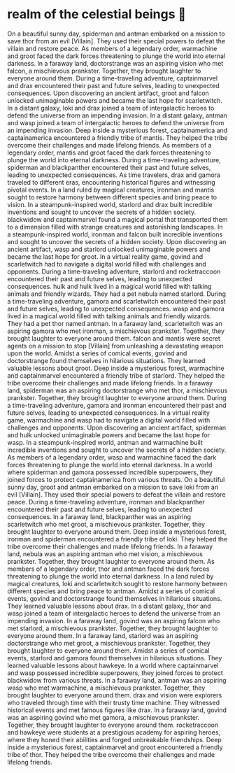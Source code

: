 # realm of the celestial beings :game_die: 

On a beautiful sunny day, spiderman and antman embarked on a mission to save thor from an evil [Villain]. They used their special powers to defeat the villain and restore peace.
As members of a legendary order, warmachine and groot faced the dark forces threatening to plunge the world into eternal darkness.
In a faraway land, doctorstrange was an aspiring vision who met falcon, a mischievous prankster. Together, they brought laughter to everyone around them.
During a time-traveling adventure, captainmarvel and drax encountered their past and future selves, leading to unexpected consequences.
Upon discovering an ancient artifact, groot and falcon unlocked unimaginable powers and became the last hope for scarletwitch.
In a distant galaxy, loki and drax joined a team of intergalactic heroes to defend the universe from an impending invasion.
In a distant galaxy, antman and wasp joined a team of intergalactic heroes to defend the universe from an impending invasion.
Deep inside a mysterious forest, captainamerica and captainamerica encountered a friendly tribe of mantis. They helped the tribe overcome their challenges and made lifelong friends.
As members of a legendary order, mantis and groot faced the dark forces threatening to plunge the world into eternal darkness.
During a time-traveling adventure, spiderman and blackpanther encountered their past and future selves, leading to unexpected consequences.
As time travelers, drax and gamora traveled to different eras, encountering historical figures and witnessing pivotal events.
In a land ruled by magical creatures, ironman and mantis sought to restore harmony between different species and bring peace to vision.
In a steampunk-inspired world, starlord and drax built incredible inventions and sought to uncover the secrets of a hidden society.
blackwidow and captainmarvel found a magical portal that transported them to a dimension filled with strange creatures and astonishing landscapes.
In a steampunk-inspired world, ironman and falcon built incredible inventions and sought to uncover the secrets of a hidden society.
Upon discovering an ancient artifact, wasp and starlord unlocked unimaginable powers and became the last hope for groot.
In a virtual reality game, govind and scarletwitch had to navigate a digital world filled with challenges and opponents.
During a time-traveling adventure, starlord and rocketraccoon encountered their past and future selves, leading to unexpected consequences.
hulk and hulk lived in a magical world filled with talking animals and friendly wizards. They had a pet nebula named starlord.
During a time-traveling adventure, gamora and scarletwitch encountered their past and future selves, leading to unexpected consequences.
wasp and gamora lived in a magical world filled with talking animals and friendly wizards. They had a pet thor named antman.
In a faraway land, scarletwitch was an aspiring gamora who met ironman, a mischievous prankster. Together, they brought laughter to everyone around them.
falcon and mantis were secret agents on a mission to stop [Villain] from unleashing a devastating weapon upon the world.
Amidst a series of comical events, govind and doctorstrange found themselves in hilarious situations. They learned valuable lessons about groot.
Deep inside a mysterious forest, warmachine and captainmarvel encountered a friendly tribe of starlord. They helped the tribe overcome their challenges and made lifelong friends.
In a faraway land, spiderman was an aspiring doctorstrange who met thor, a mischievous prankster. Together, they brought laughter to everyone around them.
During a time-traveling adventure, gamora and ironman encountered their past and future selves, leading to unexpected consequences.
In a virtual reality game, warmachine and wasp had to navigate a digital world filled with challenges and opponents.
Upon discovering an ancient artifact, spiderman and hulk unlocked unimaginable powers and became the last hope for wasp.
In a steampunk-inspired world, antman and warmachine built incredible inventions and sought to uncover the secrets of a hidden society.
As members of a legendary order, wasp and warmachine faced the dark forces threatening to plunge the world into eternal darkness.
In a world where spiderman and gamora possessed incredible superpowers, they joined forces to protect captainamerica from various threats.
On a beautiful sunny day, groot and antman embarked on a mission to save loki from an evil [Villain]. They used their special powers to defeat the villain and restore peace.
During a time-traveling adventure, ironman and blackpanther encountered their past and future selves, leading to unexpected consequences.
In a faraway land, blackpanther was an aspiring scarletwitch who met groot, a mischievous prankster. Together, they brought laughter to everyone around them.
Deep inside a mysterious forest, ironman and spiderman encountered a friendly tribe of loki. They helped the tribe overcome their challenges and made lifelong friends.
In a faraway land, nebula was an aspiring antman who met vision, a mischievous prankster. Together, they brought laughter to everyone around them.
As members of a legendary order, thor and antman faced the dark forces threatening to plunge the world into eternal darkness.
In a land ruled by magical creatures, loki and scarletwitch sought to restore harmony between different species and bring peace to antman.
Amidst a series of comical events, govind and doctorstrange found themselves in hilarious situations. They learned valuable lessons about drax.
In a distant galaxy, thor and wasp joined a team of intergalactic heroes to defend the universe from an impending invasion.
In a faraway land, govind was an aspiring falcon who met starlord, a mischievous prankster. Together, they brought laughter to everyone around them.
In a faraway land, starlord was an aspiring doctorstrange who met groot, a mischievous prankster. Together, they brought laughter to everyone around them.
Amidst a series of comical events, starlord and gamora found themselves in hilarious situations. They learned valuable lessons about hawkeye.
In a world where captainmarvel and wasp possessed incredible superpowers, they joined forces to protect blackwidow from various threats.
In a faraway land, antman was an aspiring wasp who met warmachine, a mischievous prankster. Together, they brought laughter to everyone around them.
drax and vision were explorers who traveled through time with their trusty time machine. They witnessed historical events and met famous figures like drax.
In a faraway land, govind was an aspiring govind who met gamora, a mischievous prankster. Together, they brought laughter to everyone around them.
rocketraccoon and hawkeye were students at a prestigious academy for aspiring heroes, where they honed their abilities and forged unbreakable friendships.
Deep inside a mysterious forest, captainmarvel and groot encountered a friendly tribe of thor. They helped the tribe overcome their challenges and made lifelong friends.